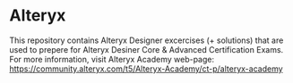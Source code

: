# Alteryx
This repository contains Alteryx Designer excercises (+ solutions) that are used to prepere for Alteryx Desiner Core & Advanced Certification Exams. For more information, visit Alteryx Academy web-page: https://community.alteryx.com/t5/Alteryx-Academy/ct-p/alteryx-academy
